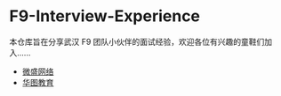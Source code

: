 # F9-Interview-Experience

本仓库旨在分享武汉 F9 团队小伙伴的面试经验，欢迎各位有兴趣的童鞋们加入......

- [微盛网络](./微盛网络.md)
- [华图教育](./华图教育.md)